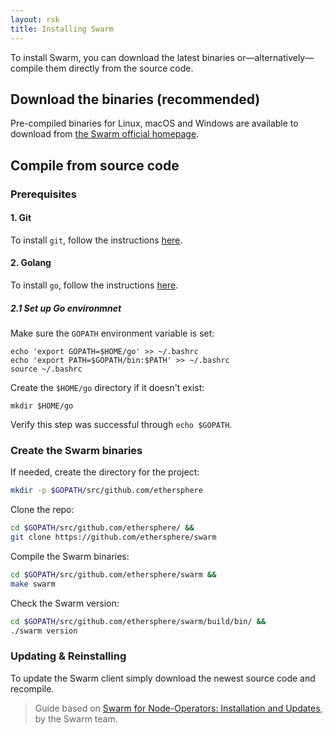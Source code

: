 ```yaml
---
layout: rsk
title: Installing Swarm
---
```


To install Swarm, you can download the latest binaries or—alternatively—compile them directly from the source code.


## Download the binaries (recommended)

Pre-compiled binaries for Linux, macOS and Windows are available to download from [the Swarm official homepage](https://swarm-gateways.net/bzz:/swarm.eth/downloads/).


## Compile from source code

### Prerequisites

#### 1. Git

To install `git`, follow the instructions [here](https://git-scm.com/downloads).

#### 2. Golang

To install `go`, follow the instructions [here](https://golang.org/doc/install).

##### 2.1 Set up Go environmnet

Make sure the `GOPATH` environment variable is set:

```shell
echo 'export GOPATH=$HOME/go' >> ~/.bashrc
echo 'export PATH=$GOPATH/bin:$PATH' >> ~/.bashrc
source ~/.bashrc
```

Create the `$HOME/go` directory if it doesn't exist:

```shell
mkdir $HOME/go
```

Verify this step was successful through `echo $GOPATH`.

### Create the Swarm binaries

If needed, create the directory for the project:

```sh
mkdir -p $GOPATH/src/github.com/ethersphere
```

Clone the repo:

```sh
cd $GOPATH/src/github.com/ethersphere/ &&
git clone https://github.com/ethersphere/swarm
```

Compile the Swarm binaries:

```sh
cd $GOPATH/src/github.com/ethersphere/swarm &&
make swarm
```

Check the Swarm version:

```sh
cd $GOPATH/src/github.com/ethersphere/swarm/build/bin/ &&
./swarm version
```

### Updating & Reinstalling

To update the Swarm client simply download the newest source code and recompile.


> Guide based on [Swarm for Node-Operators: Installation and Updates](https://swarm-guide.readthedocs.io/en/latest/node_operator.html#installation-and-updates), by the Swarm team.
